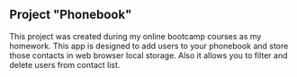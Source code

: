 <h2>Project "Phonebook"</h2>

This project was created during my online bootcamp courses as my homework. This
app is designed to add users to your phonebook and store those contacts in web
browser local storage. Also it allows you to filter and delete users from
contact list.
